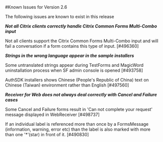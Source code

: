 #Known Issues for Version 2.6

The following issues are known to exist in this release 

***Not all Citrix clients correctly handle Citrix Common Forms Multi-Combo input***

Not all clients support the Citrix Common Forms Multi-Combo input and will fail a conversation if a form contains this type of input. [#496360] 

***Strings in the wrong language appear in the sample installers***

Some untranslated strings appear during TestForms and MagicWord uninstallation process when SF admin console is opened [#493758]

AuthSDK installers shows Chinese (People's Republic of China) text on Chinese (Taiwan) environment rather than English [#497560]

***Receiver for Web does not always deal correctly with Cancel and Failure cases***

Some Cancel and Failure forms result in 'Can not complete your request' message displayed in WebReceiver [#498737]

If an individual label is referenced more than once by a FormsMessage (information, warning, error etc) than the label is also marked with more than one '*'(star) in front of it. [#490830]
